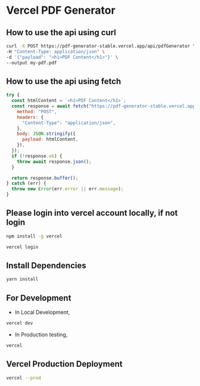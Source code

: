 # Vercel PDF Generator

## How to use the api using curl

```sh
curl -X POST https://pdf-generator-stable.vercel.app/api/pdfGenerator \
-H "Content-Type: application/json" \
-d '{"payload": "<h1>PDF Content</h1>"}' \
--output my-pdf.pdf
```

## How to use the api using fetch

```js
try {
  const htmlContent = `<h1>PDF Content</h1>`;
  const response = await fetch("https://pdf-generator-stable.vercel.app/api/pdfGenerator", {
    method: "POST",
    headers: {
      "Content-Type": "application/json",
    },
    body: JSON.stringify({
      payload: htmlContent,
    }),
  });
  if (!response.ok) {
    throw await response.json();
  }

  return response.buffer();
} catch (err) {
  throw new Error(err.error || err.message);
}
```

## Please login into vercel account locally, if not login

```sh
npm install -g vercel
```

```sh
vercel login
```

## Install Dependencies

```sh
yarn install
```

## For Development

- In Local Development,

```sh
vercel dev
```

- In Production testing,

```sh
vercel
```

## Vercel Production Deployment

```sh
vercel --prod
```
